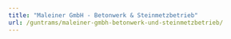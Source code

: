 ```yaml
---
title: "Maleiner GmbH - Betonwerk & Steinmetzbetrieb"
url: /guntrams/maleiner-gmbh-betonwerk-und-steinmetzbetrieb/
---
```

